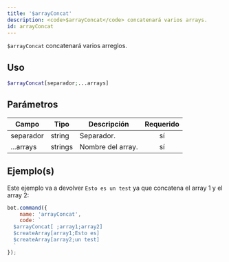 ```yaml
---
title: '$arrayConcat'
description: <code>$arrayConcat</code> concatenará varios arrays.
id: arrayConcat
---
```


`$arrayConcat` concatenará varios arreglos.

## Uso

```php
$arrayConcat[separador;...arrays]
```

## Parámetros

| Campo     | Tipo    | Descripción       | Requerido |
| --------- | ------- | ----------------- |:---------:|
| separador | string  | Separador.        |    sí     |
| ...arrays | strings | Nombre del array. |    sí     |

## Ejemplo(s)

Este ejemplo va a devolver `Esto es un test` ya que concatena el array 1 y el array 2:

```javascript
bot.command({
    name: 'arrayConcat',
    code: `
  $arrayConcat[ ;array1;array2]
  $createArray[array1;Esto es]
  $createArray[array2;un test]
  `
});
```